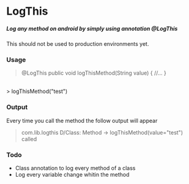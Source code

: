 # LogThis

##### Log any method on android by simply using annotation @LogThis #####

This should not be used to production environments yet.

### Usage ###
>   @LogThis
    public void logThisMethod(String value) {
      //...
    }

</br>
>   logThisMethod("test")

### Output ###
Every time you call the method the follow output will appear
> com.lib.logthis D/Class: Method -> logThisMethod(value="test") called

### Todo ###
- Class annotation to log every method of a class
- Log every variable change whitin the method
